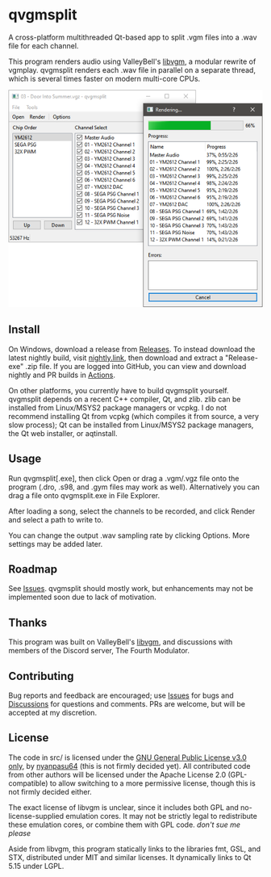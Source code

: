 # qvgmsplit

A cross-platform multithreaded Qt-based app to split .vgm files into a .wav file for each channel.

This program renders audio using ValleyBell's [libvgm](https://github.com/ValleyBell/libvgm), a modular rewrite of vgmplay. qvgmsplit renders each .wav file in parallel on a separate thread, which is several times faster on modern multi-core CPUs.

![Screenshot of qvgmsplit channel list and render dialog](docs/images/readme-screenshot.png)

## Install

On Windows, download a release from [Releases](https://github.com/nyanpasu64/qvgmsplit/releases). To instead download the latest nightly build, visit [nightly.link](https://nightly.link/nyanpasu64/qvgmsplit/workflows/windows-clang-vcpkg.yaml/master), then download and extract a "Release-exe" .zip file. If you are logged into GitHub, you can view and download nightly and PR builds in [Actions](https://github.com/nyanpasu64/qvgmsplit/actions).

On other platforms, you currently have to build qvgmsplit yourself. qvgmsplit depends on a recent C++ compiler, Qt, and zlib. zlib can be installed from Linux/MSYS2 package managers or vcpkg. I do not recommend installing Qt from vcpkg (which compiles it from source, a very slow process); Qt can be installed from Linux/MSYS2 package managers, the Qt web installer, or aqtinstall.

## Usage

Run qvgmsplit\[.exe\], then click Open or drag a .vgm/.vgz file onto the program (.dro, .s98, and .gym files may work as well). Alternatively you can drag a file onto qvgmsplit.exe in File Explorer.

After loading a song, select the channels to be recorded, and click Render and select a path to write to.

You can change the output .wav sampling rate by clicking Options. More settings may be added later.

## Roadmap

See [Issues](https://github.com/nyanpasu64/qvgmsplit/issues). qvgmsplit should mostly work, but enhancements may not be implemented soon due to lack of motivation.

## Thanks

This program was built on ValleyBell's [libvgm](https://github.com/ValleyBell/libvgm), and discussions with members of the Discord server, The Fourth Modulator.

## Contributing

Bug reports and feedback are encouraged; use [Issues](https://github.com/nyanpasu64/send-to-start/issues) for bugs and [Discussions](https://github.com/nyanpasu64/send-to-start/discussions) for questions and comments. PRs are welcome, but will be accepted at my discretion.

## License

The code in src/ is licensed under the [GNU General Public License v3.0 only](LICENSE), by [nyanpasu64](https://github.com/nyanpasu64) (this is not firmly decided yet). All contributed code from other authors will be licensed under the Apache License 2.0 (GPL-compatible) to allow switching to a more permissive license, though this is not firmly decided either.

The exact license of libvgm is unclear, since it includes both GPL and no-license-supplied emulation cores. It may not be strictly legal to redistribute these emulation cores, or combine them with GPL code. *don't sue me please*

Aside from libvgm, this program statically links to the libraries fmt, GSL, and STX, distributed under MIT and similar licenses. It dynamically links to Qt 5.15 under LGPL.
